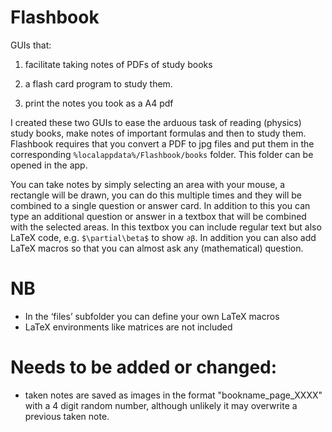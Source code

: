 # Flashbook

GUIs that:

  1) facilitate taking notes of PDFs of study books

  2) a flash card program to study them.
  
  3) print the notes you took as a A4 pdf
  
I created these two GUIs to ease the arduous task of reading (physics) study books, make notes of important formulas and then to study them. Flashbook requires that you convert a PDF to jpg files and put them in the corresponding `%localappdata%/Flashbook/books` folder. This folder can be opened in the app.

You can take notes by simply selecting an area with your mouse, a rectangle will be drawn, you can do this multiple times and they will be combined to a single question or answer card. In addition to this you can type an additional question or answer in a textbox that will be combined with the selected areas. In this textbox you can include regular text but also LaTeX code, e.g. `$\partial\beta$` to show `∂β`. In addition you can also add LaTeX macros so that you can almost ask any (mathematical) question.
# NB
- In the ‘files’ subfolder you can define your own LaTeX macros
-	LaTeX environments like matrices are not included

# Needs to be added or changed:
- taken notes are saved as images in the format "bookname_page_XXXX" with a 4 digit random number, although unlikely it may overwrite a previous taken note.
